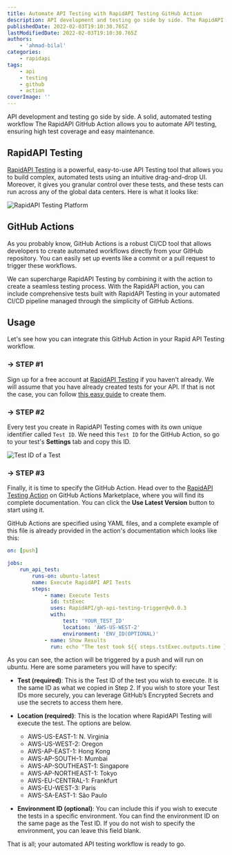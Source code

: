 ```yaml
---
title: Automate API Testing with RapidAPI Testing GitHub Action
description: API development and testing go side by side. The RapidAPI GitHub Action allows you to automate API testing, ensuring high test coverage and easy maintenance.
publishedDate: 2022-02-03T19:10:30.765Z
lastModifiedDate: 2022-02-03T19:10:30.765Z
authors:
    - 'ahmad-bilal'
categories:
    - rapidapi
tags:
    - api
    - testing
    - github
    - action
coverImage: ''
---
```


<Lead>

API development and testing go side by side. A solid, automated testing workflow The RapidAPI GitHub Action allows you to automate API testing, ensuring high test coverage and easy maintenance.

</Lead>

## RapidAPI Testing

[RapidAPI Testing](https://RapidAPIapi.com/testing/dashboard?utm_source=RapidAPI.com%2Fguides&utm_medium=DevRel&utm_campaign=DevRel) is a powerful, easy-to-use API Testing tool that allows you to build complex, automated tests using an intuitive drag-and-drop UI. Moreover, it gives you granular control over these tests, and these tests can run across any of the global data centers. Here is what it looks like:

![RapidAPI Testing Platform](https://raw.githubusercontent.com/RapidAPI/DevRel-Stack-Data/production/guides/posts/rapidapi-github-action/images/example.png)

## GitHub Actions

As you probably know, GitHub Actions is a robust CI/CD tool that allows developers to create automated workflows directly from your GitHub repository. You can easily set up events like a commit or a pull request to trigger these workflows.

We can supercharge RapidAPI Testing by combining it with the action to create a seamless testing process. With the RapidAPI action, you can include comprehensive tests built with RapidAPI Testing in your automated CI/CD pipeline managed through the simplicity of GitHub Actions.

## Usage

Let's see how you can integrate this GitHub Action in your Rapid API Testing workflow.

### → STEP #1

Sign up for a free account at [RapidAPI Testing](https://RapidAPI.com/testing/dashboard?utm_source=RapidAPI.com%2Fguides&utm_medium=DevRel&utm_campaign=DevRel) if you haven't already. We will assume that you have already created tests for your API. If that is not the case, you can follow [this easy guide](https://RapidAPI.com/blog/how-to-test-api-endpoints?utm_source=RapidAPI.com%2Fguides&utm_medium=DevRel&utm_campaign=DevRel) to create them.

### → STEP #2

Every test you create in RapidAPI Testing comes with its own unique identifier called `Test ID`. We need this `Test ID` for the GitHub Action, so go to your test's **Settings** tab and copy this ID.

![Test ID of a Test](https://raw.githubusercontent.com/RapidAPI/DevRel-Stack-Data/production/guides/posts/rapidapi-github-action/images/id.png)

### → STEP #3

Finally, it is time to specify the GitHub Action. Head over to the [RapidAPI Testing Action](https://github.com/marketplace/actions/rapidapi-testing-trigger) on GitHub Actions Marketplace, where you will find its complete documentation. You can click the **Use Latest Version** button to start using it.

GitHub Actions are specified using YAML files, and a complete example of this file is already provided in the action's documentation which looks like this:

```yaml
on: [push]

jobs:
    run_api_test:
        runs-on: ubuntu-latest
        name: Execute RapidAPI API Tests
        steps:
            - name: Execute Tests
              id: tstExec
              uses: RapidAPI/gh-api-testing-trigger@v0.0.3
              with:
                  test: 'YOUR_TEST_ID'
                  location: 'AWS-US-WEST-2'
                  environment: 'ENV_ID(OPTIONAL)'
            - name: Show Results
              run: echo "The test took ${{ steps.tstExec.outputs.time }}ms to run"; echo "The test result was ${{ steps.tstExec.outputs.computedStatus }}"; echo "View Report - ${{ steps.tstExec.outputs.reportUrl }}"
```

As you can see, the action will be triggered by a push and will run on ubuntu. Here are some parameters you will have to specify:

-   **Test (required)**: This is the Test ID of the test you wish to execute. It is the same ID as what we copied in Step 2. If you wish to store your Test IDs more securely, you can leverage GitHub’s Encrypted Secrets and use the secrets to access them here.

-   **Location (required)**: This is the location where RapidAPI Testing will execute the test. The options are below.

    -   AWS-US-EAST-1: N. Virginia
    -   AWS-US-WEST-2: Oregon
    -   AWS-AP-EAST-1: Hong Kong
    -   AWS-AP-SOUTH-1: Mumbai
    -   AWS-AP-SOUTHEAST-1: Singapore
    -   AWS-AP-NORTHEAST-1: Tokyo
    -   AWS-EU-CENTRAL-1: Frankfurt
    -   AWS-EU-WEST-3: Paris
    -   AWS-SA-EAST-1: São Paulo

-   **Environment ID (optional)**: You can include this if you wish to execute the tests in a specific environment. You can find the environment ID on the same page as the Test ID. If you do not wish to specify the environment, you can leave this field blank.

That is all; your automated API testing workflow is ready to go.
